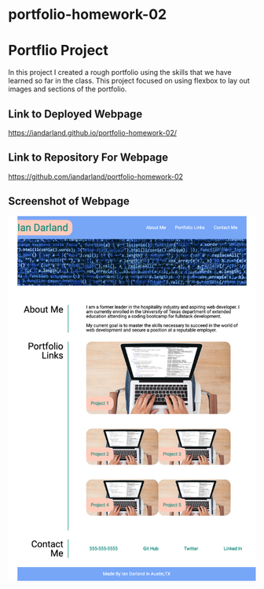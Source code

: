 # portfolio-homework-02
# Portflio Project

In this project I created a rough portfolio using the skills that we have learned so far in the class. This project focused on using flexbox to lay out images and sections of the portfolio.

## Link to Deployed Webpage

https://iandarland.github.io/portfolio-homework-02/

## Link to Repository For Webpage 

https://github.com/iandarland/portfolio-homework-02 

## Screenshot of Webpage

![Screenshot of Webpage](https://github.com/iandarland/portfolio-homework-02/blob/aab9b443bf01b0a1501ca8bed9593594f6de1e99/assets/Ian%20Darland%20Port%201.png)
